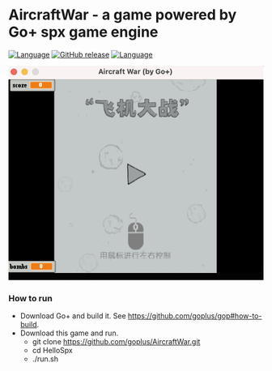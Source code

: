 AircraftWar - a game powered by Go+ spx game engine
=========

[![Language](https://img.shields.io/badge/language-Go+-blue.svg)](https://github.com/goplus/gop)
[![GitHub release](https://img.shields.io/github/v/tag/goplus/AircraftWar.svg?label=release)](https://github.com/goplus/AircraftWar/releases)
[![Language](https://img.shields.io/badge/game_engine-spx-green.svg)](https://github.com/goplus/spx)

![Screen Shot](res/AircraftWar.png)

### How to run

- Download Go+ and build it. See https://github.com/goplus/gop#how-to-build.
- Download this game and run.
  * git clone https://github.com/goplus/AircraftWar.git
  * cd HelloSpx
  * ./run.sh
